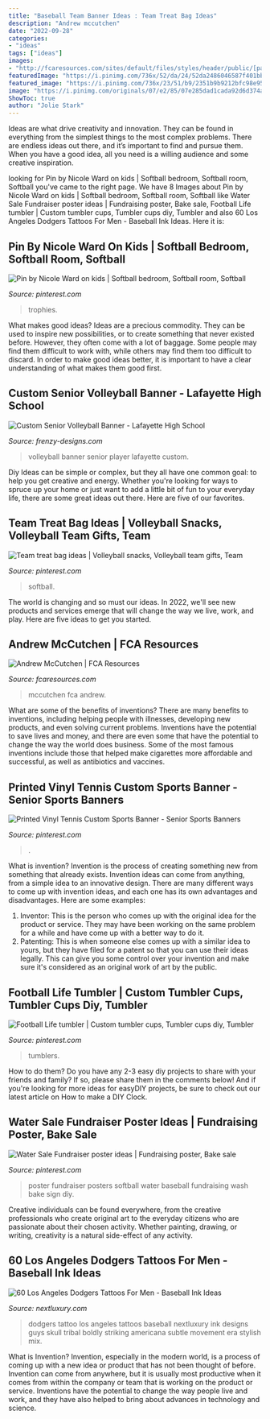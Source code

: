 ```yaml
---
title: "Baseball Team Banner Ideas : Team Treat Bag Ideas"
description: "Andrew mccutchen"
date: "2022-09-28"
categories:
- "ideas"
tags: ["ideas"]
images:
- "http://fcaresources.com/sites/default/files/styles/header/public/[path]/MayJun12_wp-1680-McCutchen.jpg?itok=qYfLFM3N"
featuredImage: "https://i.pinimg.com/736x/52/da/24/52da2486046587f401bb8d6ee3b5a8e8.jpg"
featured_image: "https://i.pinimg.com/736x/23/51/b9/2351b9b9212bfc98e952e5867ed57171.jpg"
image: "https://i.pinimg.com/originals/07/e2/85/07e285dad1cada92d6d374a6171aa256.jpg"
ShowToc: true
author: "Jolie Stark"
---
```



Ideas are what drive creativity and innovation. They can be found in everything from the simplest things to the most complex problems. There are endless ideas out there, and it’s important to find and pursue them. When you have a good idea, all you need is a willing audience and some creative inspiration.

	

		
looking for Pin by Nicole Ward on kids | Softball bedroom, Softball room, Softball you've came to the right page. We have 8 Images about Pin by Nicole Ward on kids | Softball bedroom, Softball room, Softball like Water Sale Fundraiser poster ideas | Fundraising poster, Bake sale, Football Life tumbler | Custom tumbler cups, Tumbler cups diy, Tumbler and also 60 Los Angeles Dodgers Tattoos For Men - Baseball Ink Ideas. Here it is:
		
    
## Pin By Nicole Ward On Kids | Softball Bedroom, Softball Room, Softball

<img loading=lazy src="https://i.pinimg.com/736x/d8/93/fa/d893fac4bcf18d570a28d77f25868e64.jpg" onerror="this.onerror=null;this.src='https://tse1.mm.bing.net/th?id=OIP.dmUfvVKZw9H1Fo-K6sREFwHaFW&amp;pid=15.1';" alt="Pin by Nicole Ward on kids | Softball bedroom, Softball room, Softball">

_Source: pinterest.com_

>trophies. 

	

What makes good ideas?
Ideas are a precious commodity. They can be used to inspire new possibilities, or to create something that never existed before. However, they often come with a lot of baggage. Some people may find them difficult to work with, while others may find them too difficult to discard. In order to make good ideas better, it is important to have a clear understanding of what makes them good first.

    
## Custom Senior Volleyball Banner - Lafayette High School

<img loading=lazy src="http://www.frenzy-designs.com/store/sc_images/products/968_large_image.jpg" onerror="this.onerror=null;this.src='https://tse3.mm.bing.net/th?id=OIP.RUnDFMuFi37jwpvKnwe_fQHaO0&amp;pid=15.1';" alt="Custom Senior Volleyball Banner - Lafayette High School">

_Source: frenzy-designs.com_

>volleyball banner senior player lafayette custom. 

	

Diy Ideas can be simple or complex, but they all have one common goal: to help you get creative and energy. Whether you're looking for ways to spruce up your home or just want to add a little bit of fun to your everyday life, there are some great ideas out there. Here are five of our favorites.

    
## Team Treat Bag Ideas | Volleyball Snacks, Volleyball Team Gifts, Team

<img loading=lazy src="https://i.pinimg.com/736x/23/51/b9/2351b9b9212bfc98e952e5867ed57171.jpg" onerror="this.onerror=null;this.src='https://tse3.mm.bing.net/th?id=OIP.tkoNnPILtxYyKx1utbvkqwHaJ3&amp;pid=15.1';" alt="Team treat bag ideas | Volleyball snacks, Volleyball team gifts, Team">

_Source: pinterest.com_

>softball. 

	

The world is changing and so must our ideas. In 2022, we'll see new products and services emerge that will change the way we live, work, and play. Here are five ideas to get you started.

    
## Andrew McCutchen | FCA Resources

<img loading=lazy src="http://fcaresources.com/sites/default/files/styles/header/public/[path]/MayJun12_wp-1680-McCutchen.jpg?itok=qYfLFM3N" onerror="this.onerror=null;this.src='https://tse3.mm.bing.net/th?id=OIP.SzKc0JTyBtIF18KGF-f6wwHaEo&amp;pid=15.1';" alt="Andrew McCutchen | FCA Resources">

_Source: fcaresources.com_

>mccutchen fca andrew. 

	

What are some of the benefits of inventions?
There are many benefits to inventions, including helping people with illnesses, developing new products, and even solving current problems. Inventions have the potential to save lives and money, and there are even some that have the potential to change the way the world does business. Some of the most famous inventions include those that helped make cigarettes more affordable and successful, as well as antibiotics and vaccines.

    
## Printed Vinyl Tennis Custom Sports Banner - Senior Sports Banners

<img loading=lazy src="https://i.pinimg.com/originals/07/e2/85/07e285dad1cada92d6d374a6171aa256.jpg" onerror="this.onerror=null;this.src='https://tse4.mm.bing.net/th?id=OIP.My6VA5YrnK4tYbO_OQFAZAHaK6&amp;pid=15.1';" alt="Printed Vinyl Tennis Custom Sports Banner - Senior Sports Banners">

_Source: pinterest.com_

>. 

	

What is invention?
Invention is the process of creating something new from something that already exists. Invention ideas can come from anything, from a simple idea to an innovative design. There are many different ways to come up with invention ideas, and each one has its own advantages and disadvantages. Here are some examples: 
1. Inventor: This is the person who comes up with the original idea for the product or service. They may have been working on the same problem for a while and have come up with a better way to do it. 
2. Patenting: This is when someone else comes up with a similar idea to yours, but they have filed for a patent so that you can use their ideas legally. This can give you some control over your invention and make sure it's considered as an original work of art by the public. 

    
## Football Life Tumbler | Custom Tumbler Cups, Tumbler Cups Diy, Tumbler

<img loading=lazy src="https://i.pinimg.com/736x/52/da/24/52da2486046587f401bb8d6ee3b5a8e8.jpg" onerror="this.onerror=null;this.src='https://tse4.mm.bing.net/th?id=OIP.buKB5taOU5mjVY_zqHYtCwHaJ3&amp;pid=15.1';" alt="Football Life tumbler | Custom tumbler cups, Tumbler cups diy, Tumbler">

_Source: pinterest.com_

>tumblers. 

	

How to do them?
Do you have any 2-3 easy diy projects to share with your friends and family? If so, please share them in the comments below! And if you're looking for more ideas for easyDIY projects, be sure to check out our latest article on How to make a DIY Clock.

    
## Water Sale Fundraiser Poster Ideas | Fundraising Poster, Bake Sale

<img loading=lazy src="https://i.pinimg.com/736x/87/31/fc/8731fcb217870906156b3e56f393f91c.jpg" onerror="this.onerror=null;this.src='https://tse4.mm.bing.net/th?id=OIP.zgD12kaAzFUT_KKV5W1R5QHaNL&amp;pid=15.1';" alt="Water Sale Fundraiser poster ideas | Fundraising poster, Bake sale">

_Source: pinterest.com_

>poster fundraiser posters softball water baseball fundraising wash bake sign diy. 

	

Creative individuals can be found everywhere, from the creative professionals who create original art to the everyday citizens who are passionate about their chosen activity. Whether painting, drawing, or writing, creativity is a natural side-effect of any activity.

    
## 60 Los Angeles Dodgers Tattoos For Men - Baseball Ink Ideas

<img loading=lazy src="http://nextluxury.com/wp-content/uploads/guys-dodgers-tattoo-deisgns.jpg" onerror="this.onerror=null;this.src='https://tse4.mm.bing.net/th?id=OIP.eo5JOT8aAk7SWQd4jFWWngHaHb&amp;pid=15.1';" alt="60 Los Angeles Dodgers Tattoos For Men - Baseball Ink Ideas">

_Source: nextluxury.com_

>dodgers tattoo los angeles tattoos baseball nextluxury ink designs guys skull tribal boldly striking americana subtle movement era stylish mix. 

	

What is Invention?
Invention, especially in the modern world, is a process of coming up with a new idea or product that has not been thought of before. Invention can come from anywhere, but it is usually most productive when it comes from within the company or team that is working on the product or service. Inventions have the potential to change the way people live and work, and they have also helped to bring about advances in technology and science.

